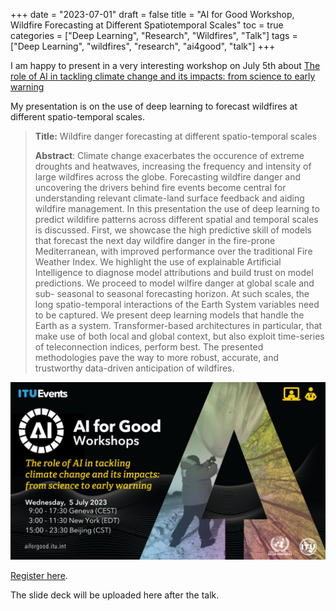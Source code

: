 +++
date = "2023-07-01"
draft = false
title = "AI for Good Workshop, Wildfire Forecasting at Different Spatiotemporal Scales"
toc = true
categories = ["Deep Learning", "Research", "Wildfires", "Talk"]
tags = ["Deep Learning", "wildfires", "research", "ai4good", "talk"]
+++


I am happy to present in a very interesting workshop on July 5th about [The role of AI in tackling climate change and its impacts: from science to early warning
](https://aiforgood.itu.int/event/the-role-of-ai-in-tackling-climate-change-and-its-impacts-from-science-to-early-warning/) 

My presentation is on the use of deep learning to forecast wildfires at different spatio-temporal scales.

> **Title:** Wildfire danger forecasting at different spatio-temporal scales
>
> **Abstract**: Climate change exacerbates the occurence of extreme droughts and heatwaves, increasing the frequency and intensity of large wildfires across the globe. Forecasting wildfire danger and uncovering the drivers behind fire events become central for understanding relevant climate-land surface feedback and aiding wildfire management. In this presentation the use of deep learning to predict wildifire patterns across different spatial and temporal scales is discussed. First, we showcase the high predictive skill of models that forecast the next day wildfire danger in the fire-prone Mediterranean, with improved performance over the traditional Fire Weather Index. We highlight the use of explainable Artificial Intelligence to diagnose model attributions and build trust on model predictions. We proceed to model wilfire danger at global scale and sub- seasonal to seasonal forecasting horizon. At such scales, the long spatio-temporal interactions of the Earth System variables need to be captured. We present deep learning models that handle the Earth as a system. Transformer-based architectures in particular, that make use of both local and global context, but also exploit time-series of teleconnection indices, perform best. The presented methodologies pave the way to more robust, accurate, and trustworthy data-driven anticipation of wildfires.

![ai4good_image](/blog/ai4good-talk-2023/ai4good_invitation.jpg)

[Register here](https://aiforgood.itu.int/event/the-role-of-ai-in-tackling-climate-change-and-its-impacts-from-science-to-early-warning/).

The slide deck will be uploaded here after the talk.
